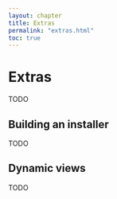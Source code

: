 ```yaml
---
layout: chapter
title: Extras
permalink: "extras.html"
toc: true
---
```


# Extras

TODO

## Building an installer

TODO

## Dynamic views

TODO
